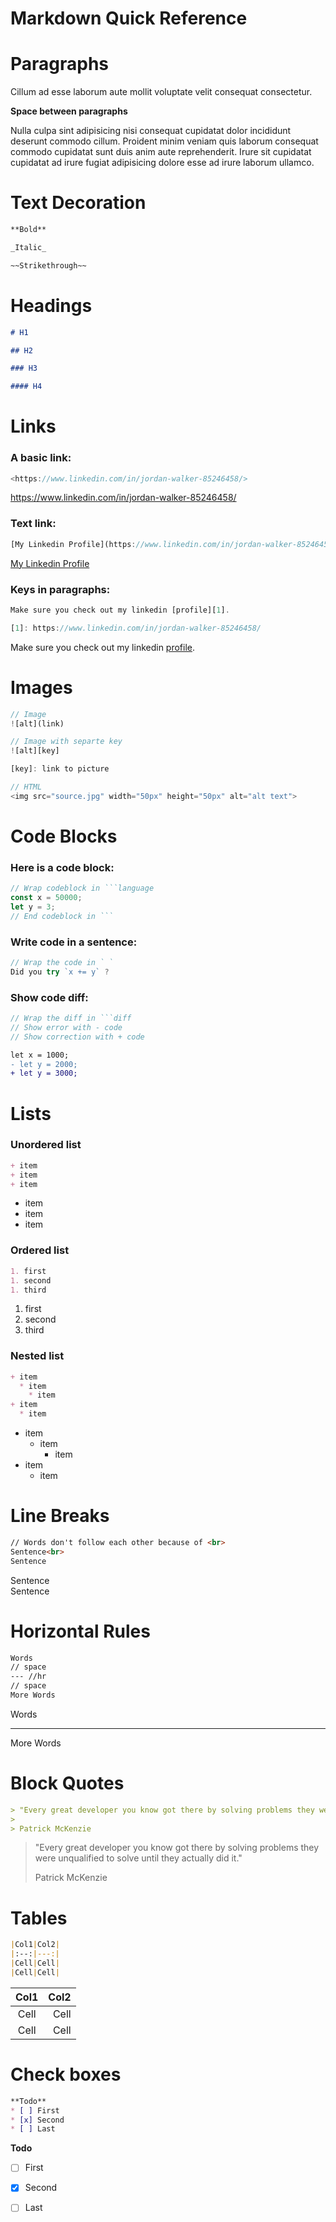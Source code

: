 # Markdown Quick Reference

# Paragraphs

Cillum ad esse laborum aute mollit voluptate velit consequat consectetur.

**Space between paragraphs**

Nulla culpa sint adipisicing nisi consequat cupidatat dolor incididunt deserunt commodo cillum. Proident minim veniam quis laborum consequat commodo cupidatat sunt duis anim aute reprehenderit. Irure sit cupidatat cupidatat ad irure fugiat adipisicing dolore esse ad irure laborum ullamco.

# Text Decoration

```md
**Bold**

_Italic_

~~Strikethrough~~
```

# Headings

```md
# H1

## H2

### H3

#### H4
```

# Links

### A basic link:

```js
<https://www.linkedin.com/in/jordan-walker-85246458/>
```

<https://www.linkedin.com/in/jordan-walker-85246458/>

### Text link:

```js
[My Linkedin Profile](https://www.linkedin.com/in/jordan-walker-85246458/)
```

[My Linkedin Profile](https://www.linkedin.com/in/jordan-walker-85246458/)

### Keys in paragraphs:

```js
Make sure you check out my linkedin [profile][1].

[1]: https://www.linkedin.com/in/jordan-walker-85246458/
```

Make sure you check out my linkedin [profile][1].

[1]: https://www.linkedin.com/in/jordan-walker-85246458/

# Images

```js
// Image
![alt](link)

// Image with separte key
![alt][key]

[key]: link to picture

// HTML
<img src="source.jpg" width="50px" height="50px" alt="alt text">
```

# Code Blocks

### Here is a code block:

````js
// Wrap codeblock in ```language
const x = 50000;
let y = 3;
// End codeblock in ```
````

### Write code in a sentence:

```js
// Wrap the code in ` `
Did you try `x += y` ?
```

### Show code diff:

````js
// Wrap the diff in ```diff
// Show error with - code
// Show correction with + code
````

```diff
let x = 1000;
- let y = 2000;
+ let y = 3000;
```

# Lists

### Unordered list

```md
+ item
+ item
+ item
```

+ item
+ item
+ item

### Ordered list

```md
1. first
1. second
1. third
```

1. first
2. second
3. third

### Nested list

```md
+ item
  * item
    * item
+ item
  * item
```

+ item
  * item
    * item
+ item
  * item

# Line Breaks

```md
// Words don't follow each other because of <br>
Sentence<br>
Sentence
```
Sentence<br>
Sentence

# Horizontal Rules

```md
Words
// space
--- //hr
// space
More Words
```

Words

---

More Words

# Block Quotes

```md
> "Every great developer you know got there by solving problems they were unqualified to solve until they actually did it." 
> 
> Patrick McKenzie
```

> "Every great developer you know got there by solving problems they were unqualified to solve until they actually did it."
>
> Patrick McKenzie

# Tables

```md
|Col1|Col2|
|:--:|---:|
|Cell|Cell|
|Cell|Cell|
```

| Col1  | Col2 |
| :---: | ---: |
| Cell  | Cell |
| Cell  | Cell |

# Check boxes

```md
**Todo**
* [ ] First
* [x] Second
* [ ] Last
```

**Todo**
* [ ] First
* [x] Second
* [ ] Last

